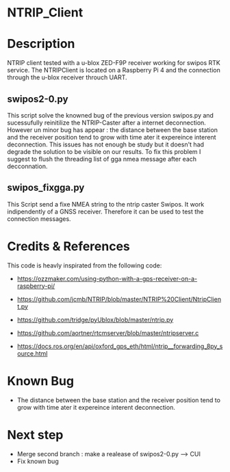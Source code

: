 # NTRIP_Client

# Description 
NTRIP client tested with a u-blox ZED-F9P receiver working for swipos RTK service. The NTRIPClient is located on a Raspberry Pi 4 and the connection through the u-blox receiver throuch UART. 


## **swipos2-0.py**
This script solve the knowned bug of the previous version swipos.py and sucessufully reinitilize the NTRIP-Caster after a internet deconnection. However un minor bug has appear : the distance between the base station and the receiver position tend to grow with time ater it expereince interent deconnection. This issues has not enough be study but it doesn't had degrade the solution to be visible on our results. To fix this problem I suggest to flush the threading list of gga nmea message after each decconnation.

## **swipos_fixgga.py**
This Script send a fixe NMEA string to the ntrip caster Swipos. It work indipendently of a GNSS receiver. Therefore it can be used to test the connection messages.

# Credits & References
This code is heavly inspirated from the following code: 
- https://ozzmaker.com/using-python-with-a-gps-receiver-on-a-raspberry-pi/

- https://github.com/jcmb/NTRIP/blob/master/NTRIP%20Client/NtripClient.py

- https://github.com/tridge/pyUblox/blob/master/ntrip.py
- https://github.com/aortner/rtcmserver/blob/master/ntripserver.c

- https://docs.ros.org/en/api/oxford_gps_eth/html/ntrip__forwarding_8py_source.html

# Known Bug
- The distance between the base station and the receiver position tend to grow with time ater it expereince interent deconnection.

# Next step
- Merge second branch : make a realease of swipos2-0.py --> CUI
- Fix known bug 

